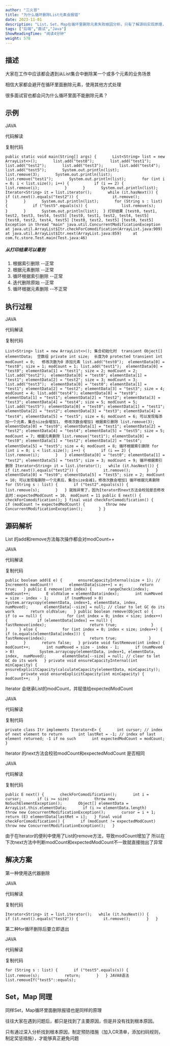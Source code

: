 ```yaml
---
author: "三火哥"
title: "为什么循环删除List元素会报错"
date: 2023-11-01
description: "List，Set，Map在循环里删除元素失败根因分析，只有了解源码实现原理，指定预防措施，才能避免问题的再次发生"
tags: ["后端","面试","Java"]
ShowReadingTime: "阅读4分钟"
weight: 578
---
```

描述
--

大家在工作中应该都会遇到从List集合中删除某一个或多个元素的业务场景

相信大家都会避开在循环里面删除元素，使用其他方式处理

很多面试官也都会问为什么循环里面不能删除元素？

示例
--

JAVA

 代码解读

复制代码

`public static void main(String[] args) {       List<String> list = new ArrayList<>();       list.add("test0");       list.add("test1");       list.add("test2");       list.add("test3");       list.add("test4");       list.add("test5");       System.out.println(list);       list.remove(3);       System.out.println(list);       list.remove("test1");       System.out.println(list);       for (int i = 0; i < list.size(); i++) {           if (i == 2) {               list.remove(i);           }       }       System.out.println(list);       Iterator<String> it = list.iterator();       while (it.hasNext()) {           if (it.next().equals("test2")) {               it.remove();           }       }       System.out.println(list);       for (String s : list) {           if ("test5".equals(s)) {               list.remove(s);           }       }       System.out.println(list);  } 打印结果 [test0, test1, test2, test3, test4, test5] [test0, test1, test2, test4, test5] [test0, test2, test4, test5] [test0, test2, test5] [test0, test5] Exception in thread "main" java.util.ConcurrentModificationException 	at java.util.ArrayList$Itr.checkForComodification(ArrayList.java:909) 	at java.util.ArrayList$Itr.next(ArrayList.java:859) 	at com.fc.store.Test.main(Test.java:46)`

##### 从打印结果可以看到

1.  根据索引删除 --正常
2.  根据元素删除 --正常
3.  循环根据索引删除 --正常
4.  迭代删除原始 --正常
5.  循环根据元素删除 --不正常

执行过程
----

JAVA

 代码解读

复制代码

`List<String> list = new ArrayList<>(); 集合初始化时  transient Object[] elementData;  空数组 private int size;  长度为0 protected transient int modCount = 0;   修改次数为0 添加元素 list.add("test0");  elementData[0] = "test0"; size = 1; modCount = 1; list.add("test1");  elementData[0] = "test0"; elementData[1] = "test1"; size = 2; modCount = 2; list.add("test2");  elementData[0] = "test0"; elementData[1] = "test1"; elementData[2] = "test2"; size = 3; modCount = 3; list.add("test3");  elementData[0] = "test0"; elementData[1] = "test1"; elementData[2] = "test2"; elementData[3] = "test3"; size = 4; modCount = 4; list.add("test4"); elementData[0] = "test0"; elementData[1] = "test1"; elementData[2] = "test2"; elementData[3] = "test3"; elementData[4] = "test4"; size = 5; modCount = 5; list.add("test5"); elementData[0] = "test0"; elementData[1] = "test1"; elementData[2] = "test2"; elementData[3] = "test3"; elementData[4] = "test4"; elementData[5] = "test5"; size = 6; modCount = 6; 可以发现每添加一个元素，集合size会增加1， 修改次数会增加1 根据索引删除 list.remove(3); elementData[0] = "test0"; elementData[1] = "test1"; elementData[2] = "test2"; elementData[4] = "test4"; elementData[5] = "test5"; size = 5; modCount = 7; 根据元素删除 list.remove("test1"); elementData[0] = "test0"; elementData[1] = "test2"; elementData[2] = "test4"; elementData[5] = "test5"; size = 4; modCount = 8; 循环根据索引删除 for (int i = 0; i < list.size(); i++) {       if (i == 2) {           list.remove(i);       }   } elementData[0] = "test0"; elementData[1] = "test2"; elementData[5] = "test5"; size = 3; modCount = 9; 循环根据索引删除 Iterator<String> it = list.iterator();   while (it.hasNext()) {       if (it.next().equals("test2")) {           it.remove();       }   }   elementData[0] = "test0"; elementData[5] = "test5"; size = 2; modCount = 10; 可以发现每删除一个元素后，集合size会减1，修改次数会增加1 循环根据元素删除 for (String s : list) {       if ("test2".equals(s)) {           list.remove(s);       }   } 就抛异常了，因为Iterator的next方法会校验是否修改 此时：expectedModCount = 10， modCount = 11 public E next() {     checkForComodification(); } final void checkForComodification() {       if (modCount != expectedModCount) {         throw new ConcurrentModificationException();       } }`

源码解析
----

List 的add和remove方法每次操作都会对modCount++

JAVA

 代码解读

复制代码

`public boolean add(E e) {       ensureCapacityInternal(size + 1); // Increments modCount!!       elementData[size++] = e;       return true;   } public E remove(int index) {       rangeCheck(index);       modCount++;       E oldValue = elementData(index);       int numMoved = size - index - 1;       if (numMoved > 0)       System.arraycopy(elementData, index+1, elementData, index,       numMoved);       elementData[--size] = null; // clear to let GC do its work       return oldValue;   } public boolean remove(Object o) {       if (o == null) {           for (int index = 0; index < size; index++)  {             if (elementData[index] == null) {                   fastRemove(index);                   return true;               }           }     } else {           for (int index = 0; index < size; index++) {             if (o.equals(elementData[index])) {                   fastRemove(index);                   return true;              }         }       }       return false;   } private void fastRemove(int index) {       modCount++;       int numMoved = size - index - 1;       if (numMoved > 0)           System.arraycopy(elementData, index+1, elementData, index,  numMoved);       elementData[--size] = null; // clear to let GC do its work   } private void ensureCapacityInternal(int minCapacity) {       ensureExplicitCapacity(calculateCapacity(elementData, minCapacity));   }      private void ensureExplicitCapacity(int minCapacity) {       modCount++;   }`

Iterator 会继承List的modCount，并赋值给expectedModCount

JAVA

 代码解读

复制代码

`private class Itr implements Iterator<E> {       int cursor; // index of next element to return       int lastRet = -1; // index of last element returned; -1 if no such       int expectedModCount = modCount; }`

Iterator 的next方法会校验modCount和expectedModCount 是否相同

JAVA

 代码解读

复制代码

`public E next() {       checkForComodification();       int i = cursor;       if (i >= size)           throw new NoSuchElementException();       Object[] elementData = ArrayList.this.elementData;       if (i >= elementData.length)           throw new ConcurrentModificationException();       cursor = i + 1;       return (E) elementData[lastRet = i];   } final void checkForComodification() {       if (modCount != expectedModCount)           throw new ConcurrentModificationException();   }`

由于在Iterator的便利中使用了List的remove方法，导致modCount增加了 所以在下次next方法中判断modCount和expectedModCount不一致就直接抛出了异常

解决方案
----

第一种使用迭代器删除

JAVA

 代码解读

复制代码

`Iterator<String> it = list.iterator();   while (it.hasNext()) {       if (it.next().equals("test2")) {           it.remove();       }   }`  

第二种for循环删除后要立即退出

JAVA

 代码解读

复制代码

`for (String s : list) {       if ("test5".equals(s)) {           list.remove(s);           return;       }   } JAVA8语法 list.removeIf("test5"::equals);`

Set，Map 同理
----------

同样Set，Map循环里面删除报错也是同样的原理

往往大家在遇到问题后，都只是找到了主要原因，但是并没有找到根本原因。

只有通过深入分析找到根本原因，制定预防措施（加入CR清单，添加扫码规则，制定奖惩措施），才能够真正避免问题